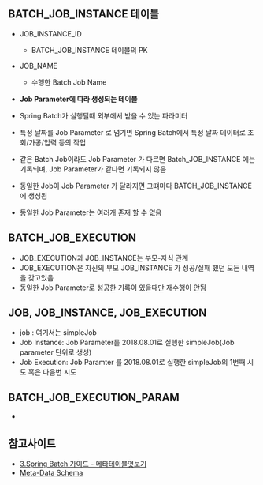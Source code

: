 ## BATCH_JOB_INSTANCE 테이블
- JOB_INSTANCE_ID
  - BATCH_JOB_INSTANCE 테이블의 PK
- JOB_NAME
    - 수행한 Batch Job Name
    
- **Job Parameter에 따라 생성되는 테이블**  
- Spring Batch가 실행될때 외부에서 받을 수 있는 파라미터 

- 특정 날짜를 Job Parameter 로 넘기면 Spring Batch에서 특정 날짜 데이터로 조회/가공/입력 등의 작업
- 같은 Batch Job이라도 Job Parameter 가 다르면 Batch_JOB_INSTANCE 에는 기록되며, Job Parameter가 같다면 기록되지 않음
 
- 동일한 Job이 Job Parameter 가 달라지면 그떄마다 BATCH_JOB_INSTANCE 에 생성됨
- 동일한 Job Parameter는 여러개 존재 할 수 없음 

## BATCH_JOB_EXECUTION

- JOB_EXECUTION과 JOB_INSTANCE는 부모-자식 관계
- JOB_EXECUTION은 자신의 부모 JOB_INSTANCE 가 성공/실패 했던 모든 내역을 갖고있음 
- 동일한 Job Parameter로 성공한 기록이 있을때만 재수행이 안됨 

## JOB, JOB_INSTANCE, JOB_EXECUTION
- job : 여기서는 simpleJob
- Job Instance: Job Parameter를 2018.08.01로 실행한 simpleJob(Job parameter 단위로 생성)
- Job Execution: Job Paramter 를 2018.08.01로 실행한 simpleJob의 1번째 시도 혹은 다음번 시도

## BATCH_JOB_EXECUTION_PARAM
- 


## 참고사이트
  - [3.Spring Batch 가이드 - 메타테이블엿보기](https://jojoldu.tistory.com/326?category=635883)
  - [Meta-Data Schema](https://docs.spring.io/spring-batch/3.0.x/reference/html/metaDataSchema.html)

